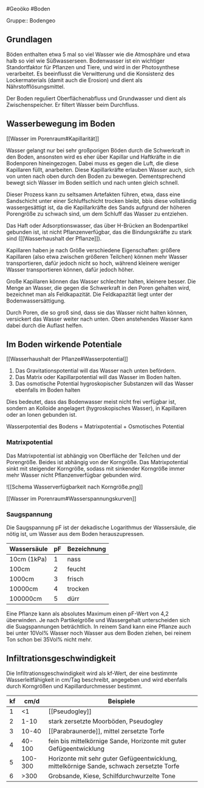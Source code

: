 #Geoöko #Boden 

Gruppe:: Bodengeo

## Grundlagen

Böden enthalten etwa 5 mal so viel Wasser wie die Atmosphäre und etwa halb so viel wie Süßwasserseen. Bodenwasser ist ein wichtiger Standortfaktor für Pflanzen und Tiere, und wird in der Photosynthese verarbeitet. Es beeinflusst die Verwitterung und die Konsistenz des Lockermaterials (damit auch die Erosion) und dient als Nährstofflösungsmittel.

Der Boden reguliert Oberflächenabfluss und Grundwasser und dient als Zwischenspeicher. Er filtert Wasser beim Durchfluss.

## Wasserbewegung im Boden

[[Wasser im Porenraum#Kapillarität]]

Wasser gelangt nur bei sehr großporigen Böden durch die Schwerkraft in den Boden, ansonsten wird es eher über Kapillar und Haftkräfte in die Bodenporen hineingezogen. Dabei muss es gegen die Luft, die diese Kapillaren füllt, anarbeiten. Diese Kapillarkräfte erlauben Wasser auch, sich von unten nach oben durch den Boden zu bewegen. Dementsprechend bewegt sich Wasser im Boden seitlich und nach unten gleich schnell.

Dieser Prozess kann zu seltsamen Artefakten führen, etwa, dass eine Sandschicht unter einer Schluffschicht trocken bleibt, bbis diese vollständig wassergesättigt ist, da die Kapillarkräfte des Sands aufgrund der höheren Porengröße zu schwach sind, um dem Schluff das Wasser zu entziehen.

Das Haft oder Adsorptionswasser, das über H-Brücken an Bodenpartikel gebunden ist, ist nicht Pflanzenverfügbar, das die Bindungskräfte zu stark sind ([[Wasserhaushalt der Pflanze]]).

Kapillaren haben je nach Größe verschiedene Eigenschaften: größere Kapillaren (also etwa zwischen größeren Teilchen) können mehr Wasser transportieren, dafür jedoch nicht so hoch, während kleinere weniger Wasser transportieren können, dafür jedoch höher.

Große Kapillaren können das Wasser schlechter halten, kleinere besser. Die Menge an Wasser, die gegen die Schwerkraft in den Poren gehalten wird, bezeichnet man als Feldkapazität. Die Feldkapazität liegt unter der Bodenwassersättigung.

Durch Poren, die so groß sind, dass sie das Wasser nicht halten können, versickert das Wasser weiter nach unten. Oben anstehendes Wasser kann dabei durch die Auflast helfen.

## Im Boden wirkende Potentiale

[[Wasserhaushalt der Pflanze#Wasserpotential]]

1. Das Gravitationspotential will das Wasser nach unten befördern.
2. Das Matrix oder Kapillarpotential will das Wasser im Boden halten.
3. Das osmotische Potential hygroskopischer Substanzen will das Wasser ebenfalls im Boden halten

Dies bedeutet, dass das Bodenwasser meist nicht frei verfügbar ist, sondern an Kolloide angelagert (hygroskopisches Wasser), in Kapillaren oder an Ionen gebunden ist.

Wasserpotential des Bodens = Matrixpotential + Osmotisches Potential

### Matrixpotential

Das Matrixpotential ist abhängig von Oberfläche der Teilchen und der Porengröße. Beides ist abhängig von der Korngröße. Das Matrixpotential sinkt mit steigender Korngröße, sodass mit sinkender Korngröße immer mehr Wasser nicht Pflanzenverfügbar gebunden wird.

![[Schema Wasserverfügbarkeit nach Korngröße.png]]

[[Wasser im Porenraum#Wasserspannungskurven]]

### Saugspannung

Die Saugspannung pF ist der dekadische Logarithmus der Wassersäule, die nötig ist, um Wasser aus dem Boden herauszupressen. 


| Wassersäule | pF  | Bezeichnung |
| ----------- | --- | ----------- |
| 10cm (1kPa) | 1   | nass        |
| 100cm       | 2   | feucht      |
| 1000cm      | 3   | frisch      |
| 10000cm     | 4   | trocken     |
| 100000cm    | 5   | dürr        |

Eine Pflanze kann als absolutes Maximum einen pF-Wert von 4,2 überwinden. Je nach Partikelgröße und Wassergehalt unterscheiden sich die Suagspannungen beträchtlich. In reinem Sand kann eine Pflanze auch bei unter 10Vol% Wasser noch Wasser aus dem Boden ziehen, bei reinem Ton schon bei 35Vol% nicht mehr.

## Infiltrationsgeschwindigkeit

Die Infiltrationsgeschwindigkeit wird als kf-Wert, der eine bestimmte Wasserleitfähigkeit in cm/Tag beschreibt,  angegeben und wird ebenfalls durch Korngrößen und Kapillardurchmesser bestimmt.


| kf  | cm/d    | Beispiele                                                                                |
| --- | ------- | ---------------------------------------------------------------------------------------- |
| 1   | <1      | [[Pseudogley]]                                                                           |
| 2   | 1-10    | stark zersetzte Moorböden, Pseudogley                                                    |
| 3   | 10-40   | [[Parabraunerde]], mittel zersetzte Torfe                                                |
| 4   | 40-100  | fein bis mittelkörnige Sande, Horizonte mit guter Gefügeentwicklung                      |
| 5   | 100-300 | Horizonte mit sehr guter Gefügeentwicklung, mittelkörnige Sande, schwach zersetzte Torfe |
| 6   | >300    | Grobsande, Kiese, Schilfdurchwurzelte Tone                                                                                         |
